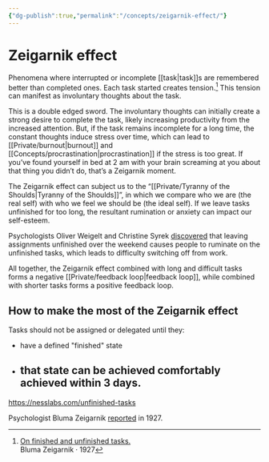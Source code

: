 ```yaml
---
{"dg-publish":true,"permalink":"/concepts/zeigarnik-effect/"}
---
```



# Zeigarnik effect

Phenomena where interrupted or incomplete [[task\|task]]s are remembered better than completed ones. Each task started creates tension.[^1] This tension can manifest as involuntary thoughts about the task.

This is a double edged sword. The involuntary thoughts can initially create a  strong desire to complete the task, likely increasing productivity from the increased attention. But, if the task remains incomplete for a long time, the constant thoughts induce stress over time, which can lead to [[Private/burnout\|burnout]] and  [[Concepts/procrastination\|procrastination]] if the stress is too great. If you’ve found yourself in bed at 2 am with your brain screaming at you about that thing you didn’t do, that’s a Zeigarnik moment.

The Zeigarnik effect can subject us to the “[[Private/Tyranny of the Shoulds\|Tyranny of the Shoulds]]”, in which we compare who we are (the real self) with who we feel we should be (the ideal self). If we leave tasks unfinished for too long, the resultant rumination or anxiety can impact our self-esteem.

Psychologists Oliver Weigelt and Christine Syrek [discovered](https://www.ncbi.nlm.nih.gov/pmc/articles/PMC5751022/#B4-ijerph-14-01606) that leaving assignments unfinished over the weekend causes people to ruminate on the unfinished tasks, which leads to difficulty switching off from work.

All together, the Zeigarnik effect combined with long and difficult tasks forms a negative [[Private/feedback loop\|feedback loop]], while combined with shorter tasks forms a positive feedback loop.

## How to make the most of the Zeigarnik effect

Tasks should not be assigned or delegated until they: 
- have a defined "finished" state
- that state can be achieved comfortably achieved within 3 days.
	- 

https://nesslabs.com/unfinished-tasks

Psychologist Bluma Zeigarnik [reported](https://link.springer.com/article/10.3758/s13421-020-01033-5) in 1927.

[^1]: [On finished and unfinished tasks.](https://psycnet.apa.org/record/2007-10344-025?doi=1)<br /> Bluma Zeigarnik ‧ 1927
